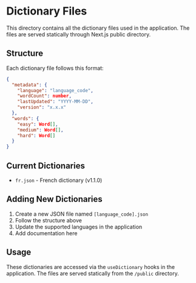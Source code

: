 # Dictionary Files

This directory contains all the dictionary files used in the application. The files are served statically through Next.js public directory.

## Structure

Each dictionary file follows this format:
```json
{
  "metadata": {
    "language": "language_code",
    "wordCount": number,
    "lastUpdated": "YYYY-MM-DD",
    "version": "x.x.x"
  },
  "words": {
    "easy": Word[],
    "medium": Word[],
    "hard": Word[]
  }
}
```

## Current Dictionaries

- `fr.json` - French dictionary (v1.1.0)
<!-- Add new dictionaries here as they become available -->

## Adding New Dictionaries

1. Create a new JSON file named `[language_code].json`
2. Follow the structure above
3. Update the supported languages in the application
4. Add documentation here

## Usage

These dictionaries are accessed via the `useDictionary` hooks in the application. The files are served statically from the `/public` directory. 